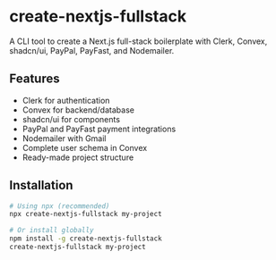 # create-nextjs-fullstack

A CLI tool to create a Next.js full-stack boilerplate with Clerk, Convex, shadcn/ui, PayPal, PayFast, and Nodemailer.

## Features

- Clerk for authentication
- Convex for backend/database
- shadcn/ui for components
- PayPal and PayFast payment integrations
- Nodemailer with Gmail
- Complete user schema in Convex
- Ready-made project structure

## Installation

```bash
# Using npx (recommended)
npx create-nextjs-fullstack my-project

# Or install globally
npm install -g create-nextjs-fullstack
create-nextjs-fullstack my-project